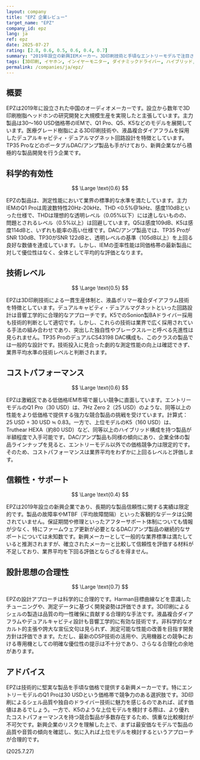 ```yaml
---
layout: company
title: "EPZ 企業レビュー"
target_name: "EPZ"
company_id: epz
lang: ja
ref: epz
date: 2025-07-27
rating: [2.8, 0.6, 0.5, 0.6, 0.4, 0.7]
summary: "2019年設立の新興IEMメーカー。3D印刷技術と手頃なエントリーモデルで注目されるが、上位機種の競争力に課題。"
tags: [3D印刷, イヤホン, インイヤーモニター, ダイナミックドライバー, ハイブリッド, 中華オーディオ]
permalink: /companies/ja/epz/
---
```

## 概要

EPZは2019年に設立された中国のオーディオメーカーです。設立から数年で3D印刷樹脂ヘッドホンの研究開発と大規模生産を実現したと主張しています。主力製品は30〜160 USD価格帯のIEMで、Q1 Pro、Q5、K5などのモデルを展開しています。医療グレード樹脂による3D印刷技術や、液晶複合ダイアフラムを採用したデュアルキャビティ・デュアルマグネット回路設計を特徴としています。TP35 ProなどのポータブルDAC/アンプ製品も手がけており、新興企業ながら積極的な製品開発を行う企業です。

## 科学的有効性

$$ \Large \text{0.6} $$

EPZの製品は、測定性能において業界の標準的な水準を満たしています。主力IEMのQ1 Proは周波数特性20Hz-20kHz、THD <0.5%@1kHz、感度110dBといった仕様で、THDは理想的な透明レベル（0.05%以下）には達しないものの、問題とされるレベル（0.5%以上）は回避しています。Q5は感度109dB、K5は感度114dBと、いずれも能率の高い仕様です。DAC/アンプ製品では、TP35 ProがSNR 130dB、TP30がSNR 122dBと、透明レベルの基準（105dB以上）を上回る良好な数値を達成しています。しかし、IEMの歪率性能は同価格帯の最新製品に対して優位性はなく、全体として平均的な評価となります。

## 技術レベル

$$ \Large \text{0.5} $$

EPZは3D印刷技術による一貫生産体制と、液晶ポリマー複合ダイアフラム技術を特徴としています。デュアルキャビティ・デュアルマグネットといった回路設計は音響工学的に合理的なアプローチです。K5でのSonion製BAドライバー採用も技術的判断として適切です。しかし、これらの技術は業界で広く採用されている手法の組み合わせであり、突出した独自性やブレークスルーと呼べる先進性は見られません。TP35 ProのデュアルCS43198 DAC構成も、このクラスの製品では一般的な設計です。技術投入に見合った劇的な測定性能の向上は確認できず、業界平均水準の技術レベルと判断されます。

## コストパフォーマンス

$$ \Large \text{0.6} $$

EPZは激戦区である低価格IEM市場で厳しい競争に直面しています。エントリーモデルのQ1 Pro（30 USD）は、7Hz Zero 2（25 USD）のような、同等以上の性能をより低価格で提供する強力な競合製品の挑戦を受けています。計算式：25 USD ÷ 30 USD ≒ 0.83。一方で、上位モデルのK5（160 USD）は、Truthear HEXA（約80 USD）など、同等以上のハイブリッド構成を持つ製品が半額程度で入手可能です。DAC/アンプ製品も同様の傾向にあり、企業全体の製品ラインナップを見ると、エントリーモデル以外での価格競争力は限定的です。そのため、コストパフォーマンスは業界平均をわずかに上回るレベルと評価します。

## 信頼性・サポート

$$ \Large \text{0.4} $$

EPZは2019年設立の新興企業であり、長期的な製品信頼性に関する実績は限定的です。製品の故障率やMTBF（平均故障間隔）といった客観的なデータは公開されていません。保証期間や修理といったアフターサポート体制についても情報が少なく、特にファームウェア更新が必要となるDAC/アンプ製品の継続的なサポートについては未知数です。新興メーカーとして一般的な業界標準は満たしていると推測されますが、確立されたメーカーと比較して信頼性を評価する材料が不足しており、業界平均を下回る評価とならざるを得ません。

## 設計思想の合理性

$$ \Large \text{0.7} $$

EPZの設計アプローチは科学的に合理的です。Harman目標曲線などを意識したチューニングや、測定データに基づく開発姿勢は評価できます。3D印刷によるシェルの製造は品質の均一性確保に貢献する合理的な手法です。液晶複合ダイアフラムやデュアルキャビティ設計も音響工学的に有効な技術です。非科学的なオカルト的主張や誇大な宣伝文句は見られず、測定可能な性能の改善を目指す開発方針は評価できます。ただし、最新のDSP技術の活用や、汎用機器との競争における専用機としての明確な優位性の提示は不十分であり、さらなる合理化の余地があります。

## アドバイス

EPZは技術的に堅実な製品を手頃な価格で提供する新興メーカーです。特にエントリーモデルのQ1 Proは30 USDという価格帯で競争力のある選択肢です。3D印刷によるシェル品質や独自のドライバー技術に魅力を感じるのであれば、試す価値はあるでしょう。一方で、K5のような上位モデルを検討する際は、より優れたコストパフォーマンスを持つ競合製品が多数存在するため、慎重な比較検討が不可欠です。新興企業のリスクを理解した上で、まずは最安価なモデルで製品の品質や音質の傾向を確認し、気に入れば上位モデルを検討するというアプローチが合理的です。

(2025.7.27)
